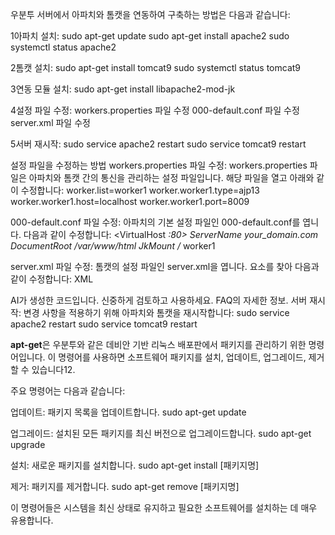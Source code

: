 우분투 서버에서 아파치와 톰캣을 연동하여 구축하는 방법은 다음과 같습니다:

1아파치 설치:
sudo apt-get update
sudo apt-get install apache2
sudo systemctl status apache2

2톰캣 설치:
sudo apt-get install tomcat9
sudo systemctl status tomcat9

3연동 모듈 설치:
sudo apt-get install libapache2-mod-jk

4설정 파일 수정:
workers.properties 파일 수정
000-default.conf 파일 수정
server.xml 파일 수정

5서버 재시작:
sudo service apache2 restart
sudo service tomcat9 restart


설정 파일을 수정하는 방법
workers.properties 파일 수정:
workers.properties 파일은 아파치와 톰캣 간의 통신을 관리하는 설정 파일입니다.
해당 파일을 열고 아래와 같이 수정합니다:
worker.list=worker1
worker.worker1.type=ajp13
worker.worker1.host=localhost
worker.worker1.port=8009

000-default.conf 파일 수정:
아파치의 기본 설정 파일인 000-default.conf를 엽니다.
다음과 같이 수정합니다:
<VirtualHost *:80>
    ServerName your_domain.com
    DocumentRoot /var/www/html
    JkMount /* worker1
</VirtualHost>

server.xml 파일 수정:
톰캣의 설정 파일인 server.xml을 엽니다.
<Connector> 요소를 찾아 다음과 같이 수정합니다:
XML

<Connector port="8009" protocol="AJP/1.3" redirectPort="8443" />
AI가 생성한 코드입니다. 신중하게 검토하고 사용하세요. FAQ의 자세한 정보.
서버 재시작:
변경 사항을 적용하기 위해 아파치와 톰캣을 재시작합니다:
sudo service apache2 restart
sudo service tomcat9 restart


**apt-get**은 우분투와 같은 데비안 기반 리눅스 배포판에서 패키지를 관리하기 위한 명령어입니다. 이 명령어를 사용하면 소프트웨어 패키지를 설치, 업데이트, 업그레이드, 제거할 수 있습니다12.

주요 명령어는 다음과 같습니다:

업데이트: 패키지 목록을 업데이트합니다.
sudo apt-get update

업그레이드: 설치된 모든 패키지를 최신 버전으로 업그레이드합니다.
sudo apt-get upgrade

설치: 새로운 패키지를 설치합니다.
sudo apt-get install [패키지명]

제거: 패키지를 제거합니다.
sudo apt-get remove [패키지명]

이 명령어들은 시스템을 최신 상태로 유지하고 필요한 소프트웨어를 설치하는 데 매우 유용합니다.
